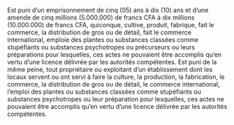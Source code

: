 Est puni d’un emprisonnement de cinq (05) ans à dix (10) ans et d’une amende de cinq millions (5.000.000) de francs CFA à dix millions (10.000.000) de francs CFA, quiconque, cultive, produit, fabrique, fait le commerce, la distribution de gros ou de détail, fait le commerce international, emploie des plantes ou substances classées comme stupéfiants ou substances psychotropes ou précurseurs ou leurs préparations pour lesquelles, ces actes ne pouvaient être accomplis qu’en vertu d’une licence délivrée par les autorités compétentes.
Est puni de la même peine, tout propriétaire ou exploitant d’un établissement dont les locaux servent ou ont servi à faire la culture, la production, la fabrication, le commerce, la distribution de gros ou de détail, le commerce international, l’emploi des plantes ou substances classées comme stupéfiants ou substances psychotropes ou leur préparation pour lesquelles, ces actes ne pouvaient être accomplis qu’en vertu d’une licence délivrée par les autorités compétentes.